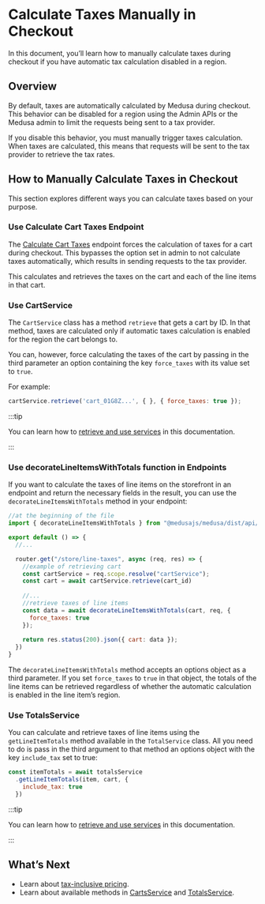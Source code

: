# Calculate Taxes Manually in Checkout

In this document, you’ll learn how to manually calculate taxes during checkout if you have automatic tax calculation disabled in a region.

## Overview

By default, taxes are automatically calculated by Medusa during checkout. This behavior can be disabled for a region using the Admin APIs or the Medusa admin to limit the requests being sent to a tax provider.

If you disable this behavior, you must manually trigger taxes calculation. When taxes are calculated, this means that requests will be sent to the tax provider to retrieve the tax rates.

## How to Manually Calculate Taxes in Checkout

This section explores different ways you can calculate taxes based on your purpose.

### Use Calculate Cart Taxes Endpoint

The [Calculate Cart Taxes](https://docs.medusajs.com/api/store/#tag/Cart/operation/PostCartsCartTaxes) endpoint forces the calculation of taxes for a cart during checkout. This bypasses the option set in admin to not calculate taxes automatically, which results in sending requests to the tax provider.

This calculates and retrieves the taxes on the cart and each of the line items in that cart.

### Use CartService

The `CartService` class has a method `retrieve` that gets a cart by ID. In that method, taxes are calculated only if automatic taxes calculation is enabled for the region the cart belongs to.

You can, however, force calculating the taxes of the cart by passing in the third parameter an option containing the key `force_taxes` with its value set to `true`.

For example:

```jsx
cartService.retrieve('cart_01G8Z...', { }, { force_taxes: true });
```

:::tip

You can learn how to [retrieve and use services](../services/create-service.md#using-your-custom-service) in this documentation.

:::

### Use decorateLineItemsWithTotals function in Endpoints

If you want to calculate the taxes of line items on the storefront in an endpoint and return the necessary fields in the result, you can use the `decorateLineItemsWithTotals` method in your endpoint:

```jsx
//at the beginning of the file
import { decorateLineItemsWithTotals } from "@medusajs/medusa/dist/api/routes/store/carts/decorate-line-items-with-totals"

export default () => {
  //...

  router.get("/store/line-taxes", async (req, res) => {
    //example of retrieving cart
    const cartService = req.scope.resolve("cartService");
    const cart = await cartService.retrieve(cart_id)
    
    //...
    //retrieve taxes of line items
    const data = await decorateLineItemsWithTotals(cart, req, {
      force_taxes: true
    });
    
    return res.status(200).json({ cart: data });
  })
}
```

The `decorateLineItemsWithTotals` method accepts an options object as a third parameter. If you set `force_taxes` to `true` in that object, the totals of the line items can be retrieved regardless of whether the automatic calculation is enabled in the line item’s region.

### Use TotalsService

You can calculate and retrieve taxes of line items using the `getLineItemTotals` method available in the `TotalService` class. All you need to do is pass in the third argument to that method an options object with the key `include_tax` set to true:

```jsx
const itemTotals = await totalsService
  .getLineItemTotals(item, cart, {
    include_tax: true
  })
```

:::tip

You can learn how to [retrieve and use services](../services/create-service.md#using-your-custom-service) in this documentation.

:::

## What’s Next

- Learn about [tax-inclusive pricing](inclusive-pricing.md).
- Learn about available methods in [CartsService](../../../references/services/classes/CartService.md) and [TotalsService](../../../references/services/classes/TotalsService.md).
